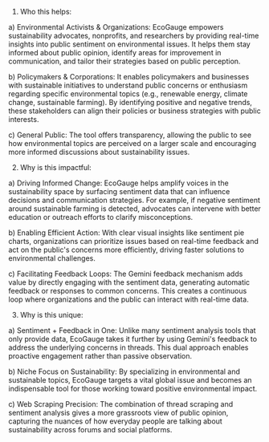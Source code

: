 1. Who this helps:

a) Environmental Activists & Organizations: EcoGauge empowers sustainability advocates, nonprofits, and researchers by providing real-time insights into public sentiment on environmental issues. It helps them stay informed about public opinion, identify areas for improvement in communication, and tailor their strategies based on public perception.

b) Policymakers & Corporations: It enables policymakers and businesses with sustainable initiatives to understand public concerns or enthusiasm regarding specific environmental topics (e.g., renewable energy, climate change, sustainable farming). By identifying positive and negative trends, these stakeholders can align their policies or business strategies with public interests.

c) General Public: The tool offers transparency, allowing the public to see how environmental topics are perceived on a larger scale and encouraging more informed discussions about sustainability issues.

2. Why is this impactful:

a) Driving Informed Change: EcoGauge helps amplify voices in the sustainability space by surfacing sentiment data that can influence decisions and communication strategies. For example, if negative sentiment around sustainable farming is detected, advocates can intervene with better education or outreach efforts to clarify misconceptions.

b) Enabling Efficient Action: With clear visual insights like sentiment pie charts, organizations can prioritize issues based on real-time feedback and act on the public's concerns more efficiently, driving faster solutions to environmental challenges.

c) Facilitating Feedback Loops: The Gemini feedback mechanism adds value by directly engaging with the sentiment data, generating automatic feedback or responses to common concerns. This creates a continuous loop where organizations and the public can interact with real-time data.

3. Why is this unique:

a) Sentiment + Feedback in One: Unlike many sentiment analysis tools that only provide data, EcoGauge takes it further by using Gemini's feedback to address the underlying concerns in threads. This dual approach enables proactive engagement rather than passive observation.

b) Niche Focus on Sustainability: By specializing in environmental and sustainable topics, EcoGauge targets a vital global issue and becomes an indispensable tool for those working toward positive environmental impact.

c) Web Scraping Precision: The combination of thread scraping and sentiment analysis gives a more grassroots view of public opinion, capturing the nuances of how everyday people are talking about sustainability across forums and social platforms.
